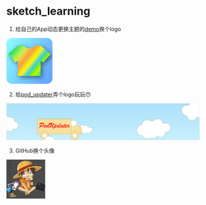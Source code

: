 # sketch_learning


1. 给自己的App动态更换主题的[demo](https://github.com/hwzss/WZTheme)换个logo



![小作品1](https://github.com/hwzss/sketch_learning/blob/master/%E4%BD%9C%E5%93%811/theme%402x.png)


2. 给[pod_updater](https://github.com/hwzss/pod_updater)弄个logo玩玩😯


![pod_updater](https://github.com/hwzss/sketch_learning/blob/master/%E4%BD%9C%E5%93%812/%E6%B7%A1%E8%93%9D%E8%89%B2%E9%A3%8E%E6%A0%BC1.png)


3. GitHub换个头像

<img src="https://raw.githubusercontent.com/hwzss/sketch_learning/master/5-%E6%98%A5%E8%8A%82%E7%BB%83%E7%BB%83%E6%89%8B/%E6%95%B2%E4%BB%A3%E7%A0%81%E7%9A%84%E8%B7%AF%E9%A3%9E.png" width="20%" />


